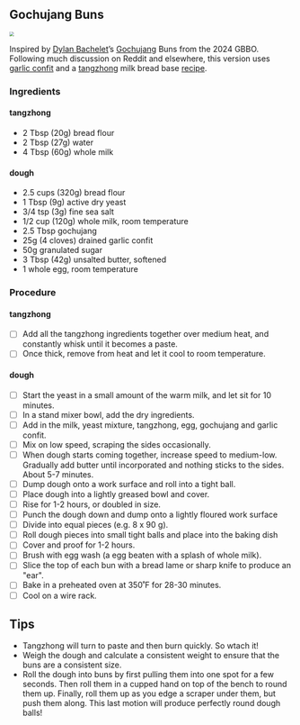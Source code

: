 ## Gochujang Buns

<img src="https://tellyvisions.org/sites/default/files/2024-10/VS--Netflix-TheGreatBritishBakingShowE3BreadWeek-23%E2%80%9927%E2%80%9D_0.jpg" style="zoom:50%;" />

Inspired by [Dylan Bachelet](https://www.instagram.com/dylanbachelet_/)’s [Gochujang](https://en.wikipedia.org/wiki/Gochujang) Buns from the 2024 GBBO. Following much discussion on Reddit and elsewhere, this version uses [garlic confit](https://daenskitchen.com/garlic-confit/) and a [tangzhong](https://www.kingarthurbaking.com/blog/2018/03/26/tangzhong) milk bread base [recipe](https://www.joshuaweissman.com/post/greatest-dinner-rolls).

### Ingredients

#### tangzhong

- 2 Tbsp (20g) bread flour
- 2 Tbsp (27g) water
- 4 Tbsp (60g) whole milk

#### dough

- 2.5 cups (320g) bread flour
- 1 Tbsp (9g) active dry yeast
- 3/4 tsp (3g) fine sea salt
- 1/2 cup (120g) whole milk, room temperature
- 2.5 Tbsp gochujang
- 25g (4 cloves) drained garlic confit
- 50g granulated sugar
- 3 Tbsp (42g) unsalted butter, softened
- 1 whole egg, room temperature


### Procedure

####  tangzhong

- [ ] Add all the tangzhong  ingredients together over medium heat, and constantly whisk until it becomes a paste.
- [ ] Once thick, remove from heat and let it cool to room temperature.

#### dough

- [ ] Start the yeast in a small amount of the warm milk, and let sit for 10 minutes.
- [ ] In a stand mixer bowl, add the dry ingredients. 
- [ ] Add in the milk, yeast mixture, tangzhong, egg, gochujang and garlic confit. 
- [ ] Mix on low speed, scraping the sides occasionally. 
- [ ] When dough starts coming together, increase speed to medium-low. Gradually add butter until incorporated and nothing sticks to the sides. About 5-7 minutes.
- [ ] Dump dough onto a work surface and roll into a tight ball. 
- [ ] Place dough into a lightly greased bowl and cover. 
- [ ] Rise for 1-2 hours, or doubled in size.
- [ ] Punch the dough down and dump onto a lightly floured work surface
- [ ] Divide into equal pieces (e.g. 8 x 90 g).
- [ ] Roll dough pieces into small tight balls and place into the baking dish
- [ ] Cover and proof for 1-2 hours. 
- [ ] Brush with egg wash (a egg beaten with a splash of whole milk).
- [ ] Slice the top of each bun with a bread lame or sharp knife to produce an "ear".
- [ ] Bake in a preheated oven at 350˚F for 28-30 minutes. 
- [ ] Cool on a wire rack.

## Tips

- Tangzhong will turn to paste and then burn quickly. So wtach it!
- Weigh the dough and calculate a consistent weight to ensure that the buns are a consistent size.
- Roll the dough into buns by first pulling them into one spot for a few seconds. Then roll them in a cupped hand on top of the bench to round them up. Finally, roll them up as you edge a scraper under them, but push them along. This last motion will produce perfectly round dough balls!